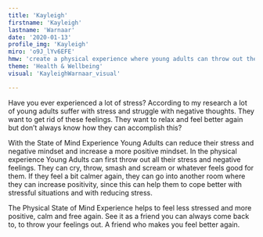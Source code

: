 ```yaml
---
title: 'Kayleigh'
firstname: 'Kayleigh'
lastname: 'Warnaar'
date: '2020-01-13'
profile_img: 'Kayleigh'
miro: 'o9J_lYv6EFE'
hmw: 'create a physical experience where young adults can throw out their stress and negative feelings and gain a more positive mindset?'
theme: 'Health & Wellbeing'
visual: 'KayleighWarnaar_visual'

---
```


Have you ever experienced a lot of stress? According to my research a lot of young adults suffer with stress and struggle with negative thoughts. They want to get rid of these feelings. They want to relax and feel better again but don’t always know how they can accomplish this? 

With the State of Mind Experience Young Adults can reduce their stress and negative mindset and increase a more positive mindset. In the physical experience Young Adults can first throw out all their stress and negative feelings. They can cry, throw, smash and scream or whatever feels good for them. If they feel a bit calmer again, they can go into another room where they can increase positivity, since this can help them to cope better with stressful situations and with reducing stress.  

The Physical State of Mind Experience helps to feel less stressed and more positive, calm and free again. See it as a friend you can always come back to, to throw your feelings out. A friend who makes you feel better again. 